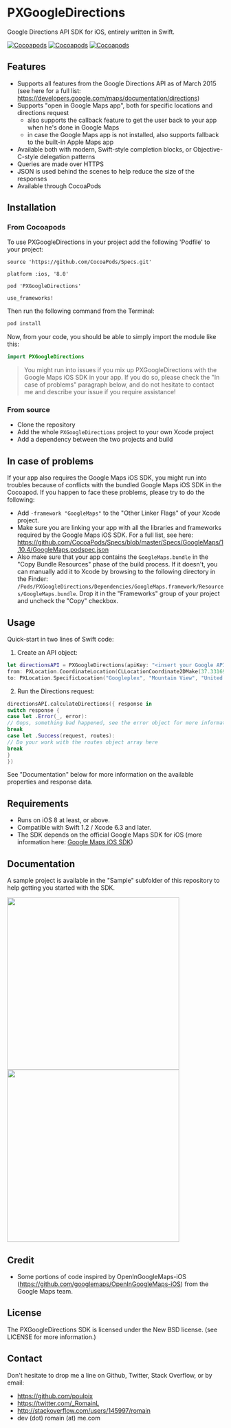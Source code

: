 # PXGoogleDirections
Google Directions API SDK for iOS, entirely written in Swift.

[![Cocoapods](https://img.shields.io/cocoapods/v/PXGoogleDirections.svg)](https://img.shields.io/cocoapods/v/PXGoogleDirections.svg)
[![Cocoapods](https://img.shields.io/cocoapods/p/PXGoogleDirections.svg)](https://img.shields.io/cocoapods/p/PXGoogleDirections.svg)
[![Cocoapods](https://img.shields.io/cocoapods/l/PXGoogleDirections.svg)](https://img.shields.io/cocoapods/l/PXGoogleDirections.svg)

## Features
- Supports all features from the Google Directions API as of March 2015 (see here for a full list: https://developers.google.com/maps/documentation/directions)
- Supports "open in Google Maps app", both for specific locations and directions request
  * also supports the callback feature to get the user back to your app when he's done in Google Maps
  * in case the Google Maps app is not installed, also supports fallback to the built-in Apple Maps app
- Available both with modern, Swift-style completion blocks, or Objective-C-style delegation patterns
- Queries are made over HTTPS
- JSON is used behind the scenes to help reduce the size of the responses
- Available through CocoaPods

## Installation
### From Cocoapods
To use PXGoogleDirections in your project add the following 'Podfile' to your project:

```
source 'https://github.com/CocoaPods/Specs.git'

platform :ios, '8.0'

pod 'PXGoogleDirections'

use_frameworks!
```

Then run the following command from the Terminal:

```bash
pod install
```

Now, from your code, you should be able to simply import the module like this:

```swift
import PXGoogleDirections
```

> You might run into issues if you mix up PXGoogleDirections with the Google Maps iOS SDK in your app. If you do so, please check the "In case of problems" paragraph below, and do not hesitate to contact me and describe your issue if you require assistance!

### From source
- Clone the repository
- Add the whole `PXGoogleDirections` project to your own Xcode project
- Add a dependency between the two projects and build

## In case of problems
If your app also requires the Google Maps iOS SDK, you might run into troubles because of conflicts with the bundled Google Maps iOS SDK in the Cocoapod.
If you happen to face these problems, please try to do the following:
- Add `-framework "GoogleMaps"` to the "Other Linker Flags" of your Xcode project.
- Make sure you are linking your app with all the libraries and frameworks required by the Google Maps iOS SDK. For a full list, see here: https://github.com/CocoaPods/Specs/blob/master/Specs/GoogleMaps/1.10.4/GoogleMaps.podspec.json
- Also make sure that your app contains the `GoogleMaps.bundle` in the "Copy Bundle Resources" phase of the build process. If it doesn't, you can manually add it to Xcode by browsing to the following directory in the Finder: `/Pods/PXGoogleDirections/Dependencies/GoogleMaps.framework/Resources/GoogleMaps.bundle`. Drop it in the "Frameworks" group of your project and uncheck the "Copy" checkbox.

## Usage
Quick-start in two lines of Swift code:

1) Create an API object:
```swift
let directionsAPI = PXGoogleDirections(apiKey: "<insert your Google API key here>",
from: PXLocation.CoordinateLocation(CLLocationCoordinate2DMake(37.331690, -122.030762)),
to: PXLocation.SpecificLocation("Googleplex", "Mountain View", "United States"))
```
2) Run the Directions request:
```swift
directionsAPI.calculateDirections({ response in
switch response {
case let .Error(_, error):
// Oops, something bad happened, see the error object for more information
break
case let .Success(request, routes):
// Do your work with the routes object array here
break
}
})
```

See "Documentation" below for more information on the available properties and response data.

## Requirements
- Runs on iOS 8 at least, or above.
- Compatible with Swift 1.2 / Xcode 6.3 and later.
- The SDK depends on the official Google Maps SDK for iOS (more information here: [Google Maps iOS SDK](https://developers.google.com/maps/documentation/ios/))

## Documentation
A sample project is available in the "Sample" subfolder of this repository to help getting you started with the SDK.

<img src="https://github.com/poulpix/PXGoogleDirections/blob/master/Sample/Mockup1.png" width="400px"/><img src="https://github.com/poulpix/PXGoogleDirections/blob/master/Sample/Mockup2.png" width="400px"/>

## Credit
- Some portions of code inspired by OpenInGoogleMaps-iOS (https://github.com/googlemaps/OpenInGoogleMaps-iOS) from the Google Maps team.

## License
The PXGoogleDirections SDK is licensed under the New BSD license. (see LICENSE for more information.)

## Contact
Don't hesitate to drop me a line on Github, Twitter, Stack Overflow, or by email:
- https://github.com/poulpix
- https://twitter.com/_RomainL
- http://stackoverflow.com/users/145997/romain
- dev (dot) romain (at) me.com
